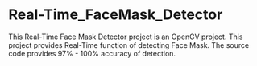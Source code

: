 # Real-Time_FaceMask_Detector
 This Real-Time Face Mask Detector project is an OpenCV project. This project provides Real-Time function of detecting Face Mask. The source code provides 97% - 100% accuracy of detection.
